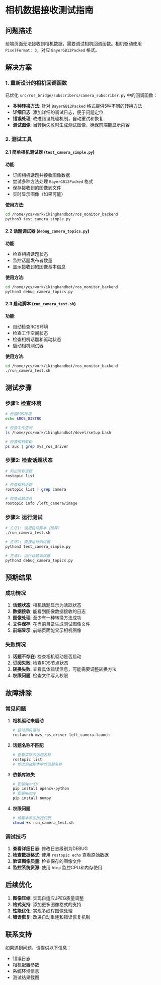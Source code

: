 # 相机数据接收测试指南

## 问题描述

前端页面无法接收到相机数据，需要调试相机回调函数。相机驱动使用 `PixelFormat: 3`，对应 `BayerGB12Packed` 格式。

## 解决方案

### 1. 重新设计的相机回调函数

已优化 `src/ros_bridge/subscribers/camera_subscriber.py` 中的回调函数：

- **多种转换方法**: 针对 `BayerGB12Packed` 格式提供5种不同的转换方法
- **详细日志**: 添加详细的调试日志，便于问题定位
- **错误处理**: 改进错误处理机制，自动重试和恢复
- **测试图像**: 当转换失败时生成测试图像，确保前端能显示内容

### 2. 测试工具

#### 2.1 简单相机测试器 (`test_camera_simple.py`)

**功能**:
- 订阅相机话题并接收图像数据
- 尝试多种方法处理 `BayerGB12Packed` 格式
- 保存接收到的图像到文件
- 实时显示图像（如果可能）

**使用方法**:
```bash
cd /home/ycs/work/ikinghandbot/ros_monitor_backend
python3 test_camera_simple.py
```

#### 2.2 话题调试器 (`debug_camera_topics.py`)

**功能**:
- 检查相机话题状态
- 监控话题发布者数量
- 显示接收到的图像基本信息

**使用方法**:
```bash
cd /home/ycs/work/ikinghandbot/ros_monitor_backend
python3 debug_camera_topics.py
```

#### 2.3 启动脚本 (`run_camera_test.sh`)

**功能**:
- 自动检查ROS环境
- 检查工作空间状态
- 检查相机话题和驱动状态
- 启动相机测试器

**使用方法**:
```bash
cd /home/ycs/work/ikinghandbot/ros_monitor_backend
./run_camera_test.sh
```

## 测试步骤

### 步骤1: 检查环境

```bash
# 检查ROS环境
echo $ROS_DISTRO

# 检查工作空间
ls /home/ycs/work/ikinghandbot/devel/setup.bash

# 检查相机驱动
ps aux | grep mvs_ros_driver
```

### 步骤2: 检查话题状态

```bash
# 列出所有话题
rostopic list

# 检查相机话题
rostopic list | grep camera

# 检查话题信息
rostopic info /left_camera/image
```

### 步骤3: 运行测试

```bash
# 方法1: 使用启动脚本（推荐）
./run_camera_test.sh

# 方法2: 直接运行测试器
python3 test_camera_simple.py

# 方法3: 运行话题调试器
python3 debug_camera_topics.py
```

## 预期结果

### 成功情况

1. **话题状态**: 相机话题显示为活跃状态
2. **数据接收**: 能看到图像数据接收的日志
3. **图像处理**: 至少有一种转换方法成功
4. **文件保存**: 在当前目录生成测试图像文件
5. **前端显示**: 前端页面能显示相机图像

### 失败情况

1. **话题不存在**: 检查相机驱动是否启动
2. **订阅失败**: 检查ROS节点状态
3. **转换失败**: 查看具体错误信息，可能需要调整转换方法
4. **权限问题**: 检查文件写入权限

## 故障排除

### 常见问题

1. **相机驱动未启动**
   ```bash
   # 启动相机驱动
   roslaunch mvs_ros_driver left_camera.launch
   ```

2. **话题名称不匹配**
   ```bash
   # 查看实际的话题名称
   rostopic list
   # 修改测试脚本中的话题名称
   ```

3. **依赖库缺失**
   ```bash
   # 安装OpenCV
   pip install opencv-python
   # 安装numpy
   pip install numpy
   ```

4. **权限问题**
   ```bash
   # 给脚本添加执行权限
   chmod +x run_camera_test.sh
   ```

### 调试技巧

1. **查看详细日志**: 修改日志级别为DEBUG
2. **检查数据格式**: 使用 `rostopic echo` 查看原始数据
3. **验证图像质量**: 检查保存的图像文件
4. **监控系统资源**: 使用 `htop` 监控CPU和内存使用

## 后续优化

1. **图像压缩**: 实现自适应JPEG质量调整
2. **格式支持**: 添加更多图像格式的支持
3. **性能优化**: 实现多线程图像处理
4. **错误恢复**: 改进自动重连和错误恢复机制

## 联系支持

如果遇到问题，请提供以下信息：
- 错误日志
- 相机配置参数
- 系统环境信息
- 测试结果截图

